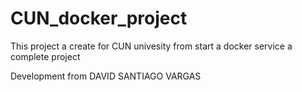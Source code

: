 # CUN_docker_project

This project a create for CUN univesity from start a docker service a complete project

Development from DAVID SANTIAGO VARGAS
